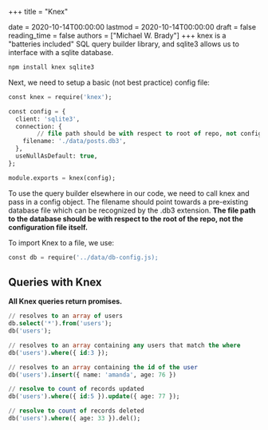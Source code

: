 +++
title = "Knex"

date = 2020-10-14T00:00:00
lastmod = 2020-10-14T00:00:00
draft = false
reading_time = false
authors = ["Michael W. Brady"]
+++
knex is a "batteries included" SQL query builder library, and sqlite3 allows us to interface with a sqlite database.

```sql
npm install knex sqlite3
```

Next, we need to setup a basic (not best practice) config file:

```sql
const knex = require('knex');

const config = {
  client: 'sqlite3',
  connection: {
		// file path should be with respect to root of repo, not config file
    filename: './data/posts.db3',
  },
  useNullAsDefault: true,
};

module.exports = knex(config);
```

To use the query builder elsewhere in our code, we need to call knex and pass in a config object. The filename should point towards a pre-existing database file which can be recognized by the .db3 extension. **The file path to the database should be with respect to the root of the repo, not the configuration file itself.**

To import Knex to a file, we use:

```sql
const db = require('../data/db-config.js);
```

## Queries with Knex

**All Knex queries return promises.**

```sql
// resolves to an array of users
db.select('*').from('users');
db('users');

// resolves to an array containing any users that match the where
db('users').where({ id:3 });

// resolves to an array containing the id of the user
db('users').insert({ name: 'amanda', age: 76 })

// resolve to count of records updated
db('users').where({ id:5 }).update({ age: 77 });

// resolve to count of records deleted
db('users').where({ age: 33 }).del();
```